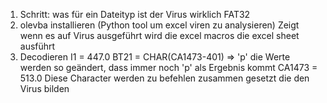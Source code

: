 1. Schritt: was für ein Dateityp ist der Virus wirklich
FAT32
2. olevba installieren (Python tool um excel viren zu analysieren)
Zeigt wenn es auf Virus ausgeführt wird die excel macros die excel sheet ausführt
3. Decodieren
I1 = 447.0
BT21 = CHAR(CA1473-401) => 'p' die Werte werden so geändert, dass immer noch 'p' als Ergebnis kommt
CA1473 = 513.0
Diese Character werden zu befehlen zusammen gesetzt die den Virus bilden